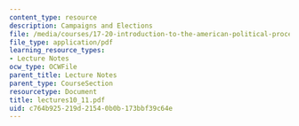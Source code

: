 ```yaml
---
content_type: resource
description: Campaigns and Elections
file: /media/courses/17-20-introduction-to-the-american-political-process-spring-2004/c764b925219d21540b0b173bbf39c64e_lectures10_11.pdf
file_type: application/pdf
learning_resource_types:
- Lecture Notes
ocw_type: OCWFile
parent_title: Lecture Notes
parent_type: CourseSection
resourcetype: Document
title: lectures10_11.pdf
uid: c764b925-219d-2154-0b0b-173bbf39c64e
---
```

